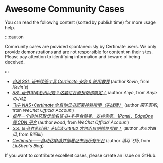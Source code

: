 ﻿# Awesome Community Cases

You can read the following content (sorted by publish time) for more usage help.

:::caution

Community cases are provided spontaneously by Certimate users. We only provide demonstrations and are not responsible for content on their sites. Please pay attention to identifying information and beware of being deceived.

:::

- [_自动 SSL 证书续签工具 Certimate 安装 & 使用教程_](https://www.shephe.com/website/certimate-ssl-auto-renewal-tutorial) (author _Kevin_, from _Kevin's_)
- [_SSL 证书申请老出问题？这套组合直接帮你搞定！_](https://www.anye.xyz/archives/biEj2Hxb) (author _Anye_, from _Anye の小站_)
- [_飞牛 NAS+Certimate 全自动证书部署神器指南（实战版）_](https://mp.weixin.qq.com/s/3acJbLjuv944SRFgJ8vSgA) (author _栗子苏哟_, from _WeChat Official Account_)
- [_推荐一个自动获取泛域名证书+多平台部署，支持宝塔、1Panel、EdgeOne 等 CDN 平台_](https://mp.weixin.qq.com/s/kQyLFhCCJpbfDDRKXxEZzg) (author _wood_, from _WeChat Official Account_)
- [_SSL 证书老是过期? 来试试 GitHub 大佬的自动续期项目！_](https://www.bilibili.com/video/BV1F591YzEUB) (author _冰冻大西瓜_, from _BiliBili_)
- [_Certimate——自动化申请并部署证书到所有平台_](https://blog.liushen.fun/posts/3a813929/) (author _清羽飞扬_, from _LiuShen's Blog_)

If you want to contribute excellent cases, please create an issue on GitHub.
